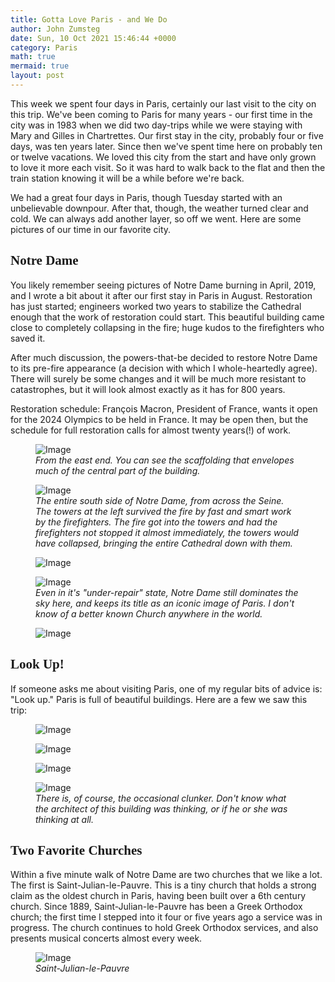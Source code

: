 ```yaml
---
title: Gotta Love Paris - and We Do
author: John Zumsteg
date: Sun, 10 Oct 2021 15:46:44 +0000
category: Paris
math: true
mermaid: true
layout: post
---
```

This week we spent four days in Paris, certainly our last visit to the city on this trip. We've been coming to Paris for many years - our first time in the city was in 1983 when we did two day-trips while we were staying with Mary and Gilles in Chartrettes. Our first stay in the city, probably four or five days, was ten years later. Since then we've spent time here on probably ten or twelve vacations. We loved this city from the start and have only grown to love it more each visit. So it was hard to walk back to the flat and then the train station knowing it will be a while before we're back.

We had a great four days in Paris, though Tuesday started with an unbelievable downpour. After that, though, the weather turned clear and cold. We can always add another layer, so off we went. Here are some pictures of our time in our favorite city.
<h2 style="font-family: verdana;">Notre Dame</h2>
You likely remember seeing pictures of Notre Dame burning in April, 2019, and I wrote a bit about it after our first stay in Paris in August. Restoration has just started; engineers worked two years to stabilize the Cathedral enough that the work of restoration could start. This beautiful building came close to completely collapsing in the fire; huge kudos to the firefighters who saved it.

After much discussion, the powers-that-be decided to restore Notre Dame to its pre-fire appearance (a decision with which I whole-heartedly agree). There will surely be some changes and it will be much more resistant to catastrophes, but it will look almost exactly as it has for 800 years.&nbsp;

Restoration schedule: François Macron, President of France, wants it open for the 2024 Olympics to be held in France. It may be open then, but the schedule for full restoration calls for almost twenty years(!) of work.

<figure class = "landscape">
	<img src="{{"/assets/images/2021/10/DSC01732.jpg" | prepend: site.baseurl | prepend: site.url }}" alt="Image" />
	<figcaption><em>From the east end. You can see the scaffolding that envelopes much of the central part of the building.</em></figcaption>
</figure>



<figure class = "landscape">
	<img src="{{"/assets/images/2021/10/DSC01736.jpg" | prepend: site.baseurl | prepend: site.url }}" alt="Image" />
	<figcaption><em>The entire south side of Notre Dame, from across the Seine. The towers at the left survived the fire by fast and smart work by the firefighters. The fire got into the towers and had the firefighters not stopped it almost immediately, the towers would have collapsed, bringing the entire Cathedral down with them.</em></figcaption>
</figure>

<figure class = "landscape">
	<img src="{{"/assets/images/2021/10/DSC01738.jpg" | prepend: site.baseurl | prepend: site.url }}" alt="Image" />
	<figcaption><em></em></figcaption>
</figure>

<!-- <figure class = "landscape">
	<img src="{{"/assets/images/2021/10/DSC01738.jpg" | prepend: site.baseurl | prepend: site.url }}" alt="Image" />
	<figcaption></figcaption>
</figure>

 -->

<figure class = "portrait">
	<img src="{{"/assets/images/2021/10/DSC01756.jpg" | prepend: site.baseurl | prepend: site.url }}" alt="Image" />
	<figcaption><em>Even in it's "under-repair" state, Notre Dame still dominates the sky here, and keeps its title as an iconic image of Paris. I don't know of a better known Church anywhere in the world.</em></figcaption>
</figure>

<figure class = "portrait">
	<img src="{{"/assets/images/2021/10/DSC01737.jpg" | prepend: site.baseurl | prepend: site.url }}" alt="Image" />
	<figcaption><em></em></figcaption>
</figure>

<h2 style="font-family: verdana;">Look Up!</h2>
If someone asks me about visiting Paris, one of my regular bits of advice is: "Look up." Paris is full of beautiful buildings. Here are a few we saw this trip:
<figure class = "landscape">
	<img src="{{"/assets/images/2021/10/DSC01716.jpg" | prepend: site.baseurl | prepend: site.url }}" alt="Image" />
	<figcaption><em></em></figcaption>
</figure>

<figure class = "portrait">
	<img src="{{"/assets/images/2021/10/DSC01708.jpg" | prepend: site.baseurl | prepend: site.url }}" alt="Image" />
	<figcaption><em></em></figcaption>
</figure>

<figure class = "landscape">
	<img src="{{"/assets/images/2021/10/DSC01712.jpg" | prepend: site.baseurl | prepend: site.url }}" alt="Image" />
	<figcaption><em></em></figcaption>
</figure>

<!-- <figure class = "landscape">
	<img src="{{"/assets/images/2021/10/DSC01716.jpg" | prepend: site.baseurl | prepend: site.url }}" alt="Image" />
	<figcaption></figcaption>
</figure>

 <figure class = "landscape">
	<img src="{{"/assets/images/2021/10/DSC01712.jpg" | prepend: site.baseurl | prepend: site.url }}" alt="Image" />
	<figcaption></figcaption>
</figure>

 <figure class = "portrait">
	<img src="{{"/assets/images/2021/10/DSC01708.jpg" | prepend: site.baseurl | prepend: site.url }}" alt="Image" />
	<figcaption></figcaption>
</figure>

 -->

<figure class = "landscape" >
	<img src="{{"/assets/images/2021/10/DSC00143.jpg" | prepend: site.baseurl | prepend: site.url }}" alt="Image" />
	<figcaption><em>There is, of course, the occasional clunker. Don't know what the architect of this building was thinking, or if he or she was thinking at all.</em></figcaption>
</figure>


<h2 style="font-family: verdana;">Two Favorite Churches</h2>
Within a five minute walk of Notre Dame are two churches that we like a lot. The first is Saint-Julian-le-Pauvre. This is a tiny church that holds a strong claim as the oldest church in Paris, having been built over a 6th century church. Since 1889, Saint-Julian-le-Pauvre has been a Greek Orthodox church; the first time I stepped into it four or five years ago a service was in progress. The church continues to hold Greek Orthodox services, and also presents musical concerts almost every week.

<figure class = "landscape">
	<img src="{{"/assets/images/2021/10/DSC01740.jpg" | prepend: site.baseurl | prepend: site.url }}" alt="Image" />
	<figcaption><em>Saint-Julian-le-Pauvre</em></figcaption>
</figure>
<!-- <figure class = "landscape">
	<img src="{{"/assets/images/2021/10/DSC01740.jpg" | prepend: site.baseurl | prepend: site.url }}" alt="Image" />
	<figcaption></figcaption>
</figure>

 -->

<figure class = "portrait">
	<img src="{{"/assets/images/2021/10/DSC01752.jpg" | prepend: site.baseurl | prepend: site.url }}" alt="Image" />
	<figcaption><em>Saint-Julian-le-Pauvre</em></figcaption>
</figure>
<!-- <figure class = "portrait">
	<img src="{{"/assets/images/2021/10/DSC01752.jpg" | prepend: site.baseurl | prepend: site.url }}" alt="Image" />
	<figcaption></figcaption>
</figure>

 -->

The other favorite church is Saint-Severin, just a hundred yards from Saint-Julian-le-Pauvre. This church has some Romanesque arches in the nave and about every type of Gothic known: early, flamboyant, neo-, etc. It, too, is not a huge Church, and it doesn't draw crowds, so it is a place of beauty and peace. For us, it's a lovely place to just sit.

<figure class = "portrait">
	<img src="{{"/assets/images/2021/10/DSC01772.jpg" | prepend: site.baseurl | prepend: site.url }}" alt="Image" />
	<figcaption><em>Saint Severin</em></figcaption>
</figure>
<!-- <figure class = "portrait">
	<img src="{{"/assets/images/2021/10/DSC01772.jpg" | prepend: site.baseurl | prepend: site.url }}" alt="Image" />
	<figcaption></figcaption>
</figure>

 -->

<figure class = "portrait">
	<img src="{{"/assets/images/2021/10/DSC01764.jpg" | prepend: site.baseurl | prepend: site.url }}" alt="Image" />
	<figcaption><em>Tcaption</em></figcaption>
</figure>
<!-- <figure class = "portrait">
	<img src="{{"/assets/images/2021/10/DSC01764.jpg" | prepend: site.baseurl | prepend: site.url }}" alt="Image" />
	<figcaption></figcaption>
</figure>

  -->

<figure class = "portrait">
	<img src="{{"/assets/images/2021/10/DSC01762.jpg" | prepend: site.baseurl | prepend: site.url }}" alt="Image" />
	<figcaption><em></em></figcaption>
</figure>
<!-- <figure class = "portrait">
	<img src="{{"/assets/images/2021/10/DSC01762.jpg" | prepend: site.baseurl | prepend: site.url }}" alt="Image" />
	<figcaption></figcaption>
</figure>

 -->

<figure class = "portrait">
	<img src="{{"/assets/images/2021/10/DSC01768.jpg" | prepend: site.baseurl | prepend: site.url }}" alt="Image" />
	<figcaption><em>Gotta love a beautiful organ.</em></figcaption>
</figure>


<h2 style="font-family: verdana;">River Walk</h2>
After visiting Saint-Julian-le-Pauvre and Saint-Severin, it was time to start back. We walked to the north side of the Seine (the Right Bank, as it's known) and walked along the river.

Our first few trips to Paris, I whined about how few places there were where people could walk along the river. Fortunately, things have changed, as there are now several miles of walks along the Seine. Right next to the river runs a former two-lane freeway that transported tens of thousands of cars a day. A few years back the city closed the road to cars on Sundays and opened it to walkers, runners, skateboarders, bikers, strollers, scooters.&nbsp; Then a couple years ago the mayor of Paris closed it off permanently, thus earning the ire of thousands of motorists. The payoff, though, has been fabulous for us walkers.

<figure class = "landscape">
	<img src="{{"/assets/images/2021/10/DSC01778.jpg" | prepend: site.baseurl | prepend: site.url }}" alt="Image" />
	<figcaption><em>A heavily-used "highway' down the Right Bank, turned into a walkers/bikers/runners paradise. Drivers are less enthused, but we think this is by far the best use of this road.</em></figcaption>
</figure>



Some pictures of Paris from our walk down the river...

<figure class = "landscape">
	<img src="{{"/assets/images/2021/10/DSC01774.jpg" | prepend: site.baseurl | prepend: site.url }}" alt="Image" />
	<figcaption><em>Lots of bridges, close up!</em></figcaption>
</figure>



<figure class = "landscape">
	<img src="{{"/assets/images/2021/10/DSC01773.jpg" | prepend: site.baseurl | prepend: site.url }}" alt="Image" />
	<figcaption><em>The Conciergerie, long a notorious prison, now a government office building.</em></figcaption>
</figure>



<figure class = "landscape">
	<img src="{{"/assets/images/2021/10/DSC01790.jpg" | prepend: site.baseurl | prepend: site.url }}" alt="Image" />
	<figcaption><em>School-kids enjoying the walkway and a beautiful day.</em></figcaption>
</figure>



<figure class = "landscape">
	<img src="{{"/assets/images/2021/10/DSC01777.jpg" | prepend: site.baseurl | prepend: site.url }}" alt="Image" />
	<figcaption><em>A corner of Ile de la Cité, home of Notre Dame. This is the only part of the island where residences were spared the clearing and rebuilding wrought by Baron Von Haussman in the 1870s.</em></figcaption>
</figure>



<figure class = "landscape">
	<img src="{{"/assets/images/2021/10/DSC01804.jpg" | prepend: site.baseurl | prepend: site.url }}" alt="Image" />
	<figcaption><em>Looking across at Ile St. Louis. You are seeing here some of the most expensive residences in Paris: a 230 sq. ft. studio apartment is listed for \\$400,000; a nice 750 sq. ft. two-bedroom goes for \\$1.4 million.</em></figcaption>
</figure>



<figure class = "landscape">
	<img src="{{"/assets/images/2021/10/DSC01801.jpg" | prepend: site.baseurl | prepend: site.url }}" alt="Image" />
	<figcaption><em>Nice place to eat lunch...</em></figcaption>
</figure>



Then, it was on the bus, back to the flat, pack up and head for the train station. As we walked along the river, we said, again and again, how much we love Paris, and how we will always have a plan for the next trip there. Have to have something to look forward to through the approaching winter, and Paris is what we'll be remembering and looking forward to again.
